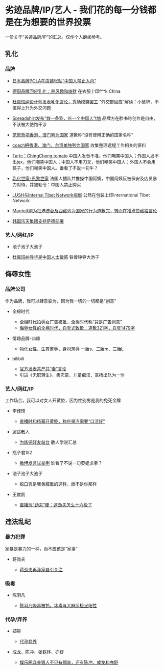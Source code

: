 
#   劣迹品牌/IP/艺人 - 我们花的每一分钱都是在为想要的世界投票

一份关于“劣迹品牌/IP”的汇总。仅作个人翻阅参考。

## 乳化

### 品牌

- [日本品牌POLA在店铺张贴“中国人禁止入内”](http://video.sina.com.cn/view/252157356.html) 

- [德国品牌回应乳化：是风趣和幽默](https://www.guancha.cn/Celebrity/2015_06_20_324135.shtml)  在衣服上印f**k China

- [杜嘉班纳设计师发表乳化言论，秀场模特罢工](https://www.guancha.cn/culture/2018_11_21_480591.shtml) “外交部回应”解读：小破牌，不值得上升为外交问题

- [Spreadshirt发布“救一条狗，吃一个中国人”t恤](https://www.guancha.cn/global-news/2017_03_12_398326.shtml) 品牌方在脸书称创作是自由，不该被大使馆干涉

- [范思哲把香港、澳门列为国家](https://www.guancha.cn/politics/2019_08_11_513078.shtml) 道歉称“没有使用正确的国家名称”

- [coach把香港、澳门、台湾单独列为国家](https://www.guancha.cn/politics/2019_08_12_513132.shtml) 收集整理远程工作相关的资料
 
- [Tarte：ChingChong tomato](https://www.acfun.cn/v/ac14664088) 中国人发音不准，他们嘲笑中国人；外国人发不出jqx，他们嘲笑中国人；中国人不用刀叉，他们嘲笑中国人；外国人不会用筷子，他们嘲笑中国人。谁看了不说一句牛？

- [乳化世家-巴黎世家](http://www.mnw.cn/news/cj/2088813.html) 法国人插队并推搡中国阿姨，中国阿姨反被保安及店员暴力对待，并被勒令：中国人禁止购买

- [LUSH与Internal Tibet Network捆绑](https://news.ifeng.com/c/7fbfCGXzkCY) 公然在包装上印International Tibet Network

- [Marriott刚为把港澳台及西藏列为国家的行为道歉完，转而在推点赞藏独言论](https://baijiahao.baidu.com/s?id=1589289443726645130&wfr=spider&for=pc) 

- [韩国乐天集团支持萨德部署](https://baike.baidu.com/item/%E8%90%A8%E5%BE%B7%E5%85%A5%E9%9F%A9/20468673?fr=aladdin)

### 艺人/网红/IP
- 池子池子大池子

 - [杜嘉班纳辱华是中国人太敏感](https://www.sohu.com/a/277128840_575617) 铁骨铮铮大池子


## 侮辱女性

### 品牌公司
作为品牌，我可以肆意妄为，因为我一切的一切都是“创意”

- 全棉时代

  - [全棉时代拍辱女广告被批，全棉时代称“只是广告创意”](https://haokan.baidu.com/v?vid=7078300584813636163&pd=bjh&fr=bjhauthor&type=video) 
  - [侮辱女性的全棉时代，自夸式致歉：道歉321字，自夸1479字](https://baijiahao.baidu.com/s?id=1688657816088448344&wfr=spider&for=pc) 
 

- 情趣品牌-四趣

  - [物化女性、生育羞辱、身材羞辱](https://www.douban.com/group/topic/209685908/?type=collect) 一胎s、二胎m、三胎L


- bilibili

  - [官方发表共产共“妻”言论](https://new.qq.com/omn/20210210/20210210A0786F00.html) 
  - [引进《无职转生》，集恋童、儿童痴汉、宣扬出轨为一体](http://news.zol.com.cn/762/7625379.html)


### 艺人/网红/IP
工作场合，我可以对女人开黄腔，因为性别男是我的免死金牌

- 李佳琦

  - [直播时和杨幂开黄腔，称吃果冻需要“口活好”](https://new.qq.com/omn/20200428/20200428A0T4PG00.html) 


- 逍遥散人

  - [为炼铜好友站台](https://www.douban.com/group/topic/207865957/?dt_dapp=1) 散人学说汇总


- 瓶子君152

  - [微博发言试举例](https://www.douban.com/group/topic/207886600/) 谁看了不说一句萎蛆求拳？


- 池子池子大池子

  - [脱口秀是我黄腔里的这样，而不是你那样](https://www.sohu.com/a/441103668_120499312)

- 王俊凯

  - [直播玩“劲夫”梗：这劲夫怎么十六级了](http://k.sina.com.cn/article_5665478463_m151b0573f03300uh6k.html)

## 违法乱纪

### 暴力犯罪
家暴是暴力的一种，而不应该是“家事”

- 蒋劲夫

  - [蒋劲夫再涉家暴引关注](https://ishare.ifeng.com/c/s/v002kREbXji0BuTUvO-_6ynxga6cfWYy0ZrmwOJ9T9oPBk74__)

### 吸毒

- 陈羽凡

  - [陈羽凡吸毒被抓，冰毒与大麻尿检呈阳性](https://ishare.ifeng.com/c/s/v002ykkpJshrbY6fS0MVEjAYwSgc8fEycN7MaPRLNCwEhVw__)

### 代孕/弃养

- 郑爽

  - [代孕弃养](https://ent.ifeng.com/c/special/838NLnJiwF6)

- 成龙、陈冲、张铁林、亦舒

  - [娱乐圈弃养狠人不只有郑爽，还有陈冲、成龙和亦舒](https://ishare.ifeng.com/c/s/v002dH8UTouyQDfJ3UgjqjxT-_-_qW3Y27--XTWzYApMxkmNZY__)

